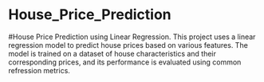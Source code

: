# House_Price_Prediction
#House Price Prediction using Linear Regression.  This project uses a linear regression model to predict house prices based on various features. The model is trained on a dataset of house characteristics and their corresponding prices, and its performance is evaluated using common refression metrics.
